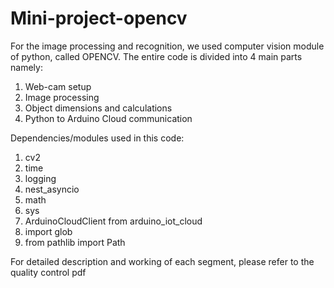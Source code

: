 # Mini-project-opencv
For the image processing and recognition, we used computer vision module of python, called OPENCV. The entire code is divided into 4 main parts namely:
1.	Web-cam setup
2.	Image processing
3.	Object dimensions and calculations
4.	Python to Arduino Cloud communication

Dependencies/modules used in this code:
1.	cv2
2.	time
3.	logging
4.	nest_asyncio
5.	math
6.	sys
7.	ArduinoCloudClient from arduino_iot_cloud
8.	import glob
9.	from pathlib import Path

For detailed description and working of each segment, please refer to the quality control pdf
